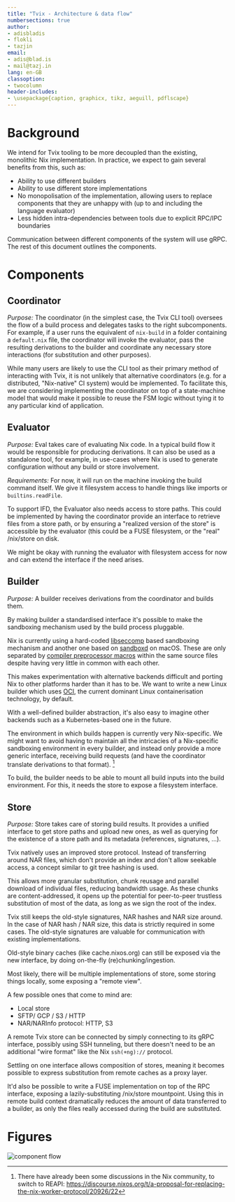 ```yaml
---
title: "Tvix - Architecture & data flow"
numbersections: true
author:
- adisbladis
- flokli
- tazjin
email:
- adis@blad.is
- mail@tazj.in
lang: en-GB
classoption:
- twocolumn
header-includes:
- \usepackage{caption, graphicx, tikz, aeguill, pdflscape}
---
```


# Background

We intend for Tvix tooling to be more decoupled than the existing,
monolithic Nix implementation. In practice, we expect to gain several
benefits from this, such as:

- Ability to use different builders
- Ability to use different store implementations
- No monopolisation of the implementation, allowing users to replace
  components that they are unhappy with (up to and including the
  language evaluator)
- Less hidden intra-dependencies between tools due to explicit RPC/IPC
  boundaries

Communication between different components of the system will use
gRPC. The rest of this document outlines the components.

# Components

## Coordinator

*Purpose:* The coordinator (in the simplest case, the Tvix CLI tool)
oversees the flow of a build process and delegates tasks to the right
subcomponents. For example, if a user runs the equivalent of
`nix-build` in a folder containing a `default.nix` file, the
coordinator will invoke the evaluator, pass the resulting derivations
to the builder and coordinate any necessary store interactions (for
substitution and other purposes).

While many users are likely to use the CLI tool as their primary
method of interacting with Tvix, it is not unlikely that alternative
coordinators (e.g. for a distributed, "Nix-native" CI system) would be
implemented. To facilitate this, we are considering implementing the
coordinator on top of a state-machine model that would make it
possible to reuse the FSM logic without tying it to any particular
kind of application.

## Evaluator

*Purpose:* Eval takes care of evaluating Nix code. In a typical build
flow it would be responsible for producing derivations. It can also be
used as a standalone tool, for example, in use-cases where Nix is used
to generate configuration without any build or store involvement.

*Requirements:* For now, it will run on the machine invoking the build
command itself. We give it filesystem access to handle things like
imports or `builtins.readFile`.

To support IFD, the Evaluator also needs access to store paths. This
could be implemented by having the coordinator provide an interface to retrieve
files from a store path, or by ensuring a "realized version of the store" is
accessible by the evaluator (this could be a FUSE filesystem, or the "real"
/nix/store on disk.

We might be okay with running the evaluator with filesystem access for now and
can extend the interface if the need arises.

## Builder

*Purpose:* A builder receives derivations from the coordinator and
builds them.

By making builder a standardised interface it's possible to make the
sandboxing mechanism used by the build process pluggable.

Nix is currently using a hard-coded
[libseccomp](https://github.com/seccomp/libseccomp) based sandboxing
mechanism and another one based on
[sandboxd](https://www.unix.com/man-page/mojave/8/sandboxd/) on macOS.
These are only separated by [compiler preprocessor
macros](https://gcc.gnu.org/onlinedocs/cpp/Ifdef.html) within the same
source files despite having very little in common with each other.

This makes experimentation with alternative backends difficult and
porting Nix to other platforms harder than it has to be. We want to
write a new Linux builder which uses
[OCI](https://github.com/opencontainers/runtime-spec), the current
dominant Linux containerisation technology, by default.

With a well-defined builder abstraction, it's also easy to imagine
other backends such as a Kubernetes-based one in the future.

The environment in which builds happen is currently very Nix-specific. We might
want to avoid having to maintain all the intricacies of a Nix-specific
sandboxing environment in every builder, and instead only provide a more
generic interface, receiving build requests (and have the coordinator translate
derivations to that format). [^1]

To build, the builder needs to be able to mount all build inputs into the build
environment. For this, it needs the store to expose a filesystem interface.

## Store

*Purpose:* Store takes care of storing build results. It provides a
unified interface to get store paths and upload new ones, as well as querying
for the existence of a store path and its metadata (references, signatures, …).

Tvix natively uses an improved store protocol. Instead of transferring around
NAR files, which don't provide an index and don't allow seekable access, a
concept similar to git tree hashing is used.

This allows more granular substitution, chunk reusage and parallel download of
individual files, reducing bandwidth usage.
As these chunks are content-addressed, it opens up the potential for
peer-to-peer trustless substitution of most of the data, as long as we sign the
root of the index.

Tvix still keeps the old-style signatures, NAR hashes and NAR size around. In
the case of NAR hash / NAR size, this data is strictly required in some cases.
The old-style signatures are valuable for communication with existing
implementations.

Old-style binary caches (like cache.nixos.org) can still be exposed via the new
interface, by doing on-the-fly (re)chunking/ingestion.

Most likely, there will be multiple implementations of store, some storing
things locally, some exposing a "remote view".

A few possible ones that come to mind are:

- Local store
- SFTP/ GCP / S3 / HTTP
- NAR/NARInfo protocol: HTTP, S3

A remote Tvix store can be connected by simply connecting to its gRPC
interface, possibly using SSH tunneling, but there doesn't need to be an
additional "wire format" like the Nix `ssh(+ng)://` protocol.

Settling on one interface allows composition of stores, meaning it becomes
possible to express substitution from remote caches as a proxy layer.

It'd also be possible to write a FUSE implementation on top of the RPC
interface, exposing a lazily-substituting /nix/store mountpoint. Using this in
remote build context dramatically reduces the amount of data transferred to a
builder, as only the files really accessed during the build are substituted.

# Figures

![component flow](./component-flow.svg)

[^1]: There have already been some discussions in the Nix community, to switch
  to REAPI:
  https://discourse.nixos.org/t/a-proposal-for-replacing-the-nix-worker-protocol/20926/22
